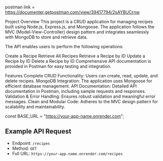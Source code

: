 postman link  = https://documenter.getpostman.com/view/39417794/2sAYBUCrnw


 Project Overview
This project is a CRUD application for managing recipes built using Node.js, Express.js, and Mongoose. The application follows the MVC (Model-View-Controller) design pattern and integrates seamlessly with MongoDB to store and retrieve data.

The API enables users to perform the following operations:

Create a Recipe
Retrieve All Recipes
Retrieve a Recipe by ID
Update a Recipe by ID
Delete a Recipe by ID
Comprehensive API documentation is provided in Postman for easy testing and integration.


Features
Complete CRUD Functionality: Users can create, read, update, and delete recipes.
MongoDB Integration: The application uses Mongoose for efficient database management.
API Documentation: Detailed API documentation in Postman, including sample requests and responses.
Validation & Error Handling: Ensures robust validation and meaningful error messages.
Clean and Modular Code: Adheres to the MVC design pattern for scalability and maintainability.


const BASE_URL = "https://your-app-name.onrender.com";

## Example API Request
- Endpoint: `/recipes`
- Method: `GET`
- Full URL: `https://your-app-name.onrender.com/recipes`




 
